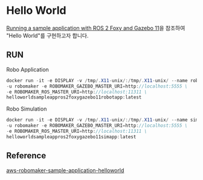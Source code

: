 # Hello World

[Running a sample application with ROS 2 Foxy and Gazebo 11](https://docs.aws.amazon.com/robomaker/latest/dg/run-hello-world-ros-2.html)을 참조하여 "Hello World"를 구현하고자 합니다. 


## RUN

Robo Application

```java
docker run -it -e DISPLAY -v /tmp/.X11-unix/:/tmp/.X11-unix/ --name robot_app \
-u robomaker -e ROBOMAKER_GAZEBO_MASTER_URI=http://localhost:5555 \
-e ROBOMAKER_ROS_MASTER_URI=http://localhost:11311 \
helloworldsampleappros2foxygazebo11robotapp:latest  
```

Robo Simulation

```java
docker run -it -e DISPLAY -v /tmp/.X11-unix/:/tmp/.X11-unix/ --name sim_app \
-u robomaker -e ROBOMAKER_GAZEBO_MASTER_URI=http://localhost:5555 \
-e ROBOMAKER_ROS_MASTER_URI=http://localhost:11311 \
helloworldsampleappros2foxygazebo11simapp:latest
```

## Reference 

[aws-robomaker-sample-application-helloworld](https://github.com/aws-robotics/aws-robomaker-sample-application-helloworld/archive/3527834.zip)



